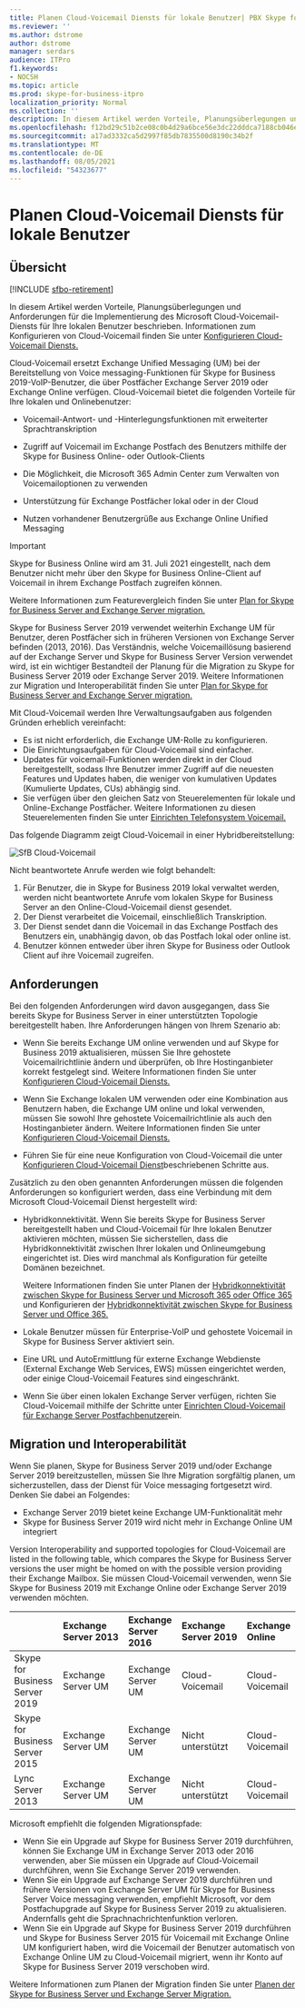```yaml
---
title: Planen Cloud-Voicemail Diensts für lokale Benutzer| PBX Skype for Business Server 2019
ms.reviewer: ''
ms.author: dstrome
author: dstrome
manager: serdars
audience: ITPro
f1.keywords:
- NOCSH
ms.topic: article
ms.prod: skype-for-business-itpro
localization_priority: Normal
ms.collection: ''
description: In diesem Artikel werden Vorteile, Planungsüberlegungen und Anforderungen für die Implementierung des Microsoft Cloud-Voicemail-Diensts beschrieben. Informationen zum Konfigurieren von Cloud-Voicemail finden Sie unter "Konfigurieren von Cloud-Voicemail".
ms.openlocfilehash: f12bd29c51b2ce08c0b4d29a6bce56e3dc22dddca7188cb046e59daaba7cf329
ms.sourcegitcommit: a17ad3332ca5d2997f85db7835500d8190c34b2f
ms.translationtype: MT
ms.contentlocale: de-DE
ms.lasthandoff: 08/05/2021
ms.locfileid: "54323677"
---
```

# <a name="plan-cloud-voicemail-service-for-on-premises-users"></a>Planen Cloud-Voicemail Diensts für lokale Benutzer

## <a name="overview"></a>Übersicht

[!INCLUDE [sfbo-retirement](../../Hub/includes/sfbo-retirement.md)]

In diesem Artikel werden Vorteile, Planungsüberlegungen und Anforderungen für die Implementierung des Microsoft Cloud-Voicemail-Diensts für Ihre lokalen Benutzer beschrieben. Informationen zum Konfigurieren von Cloud-Voicemail finden Sie unter [Konfigurieren Cloud-Voicemail Diensts.](configure-cloud-voicemail.md)

Cloud-Voicemail ersetzt Exchange Unified Messaging (UM) bei der Bereitstellung von Voice messaging-Funktionen für Skype for Business 2019-VoIP-Benutzer, die über Postfächer Exchange Server 2019 oder Exchange Online verfügen. Cloud-Voicemail bietet die folgenden Vorteile für Ihre lokalen und Onlinebenutzer:

- Voicemail-Antwort- und -Hinterlegungsfunktionen mit erweiterter Sprachtranskription

- Zugriff auf Voicemail im Exchange Postfach des Benutzers mithilfe der Skype for Business Online- oder Outlook-Clients

- Die Möglichkeit, die Microsoft 365 Admin Center zum Verwalten von Voicemailoptionen zu verwenden

- Unterstützung für Exchange Postfächer lokal oder in der Cloud

- Nutzen vorhandener Benutzergrüße aus Exchange Online Unified Messaging

> [!Important]
> Skype for Business Online wird am 31. Juli 2021 eingestellt, nach dem Benutzer nicht mehr über den Skype for Business Online-Client auf Voicemail in ihrem Exchange Postfach zugreifen können.

Weitere Informationen zum Featurevergleich finden Sie unter [Plan for Skype for Business Server and Exchange Server migration.](plan-um-migration.md)

Skype for Business Server 2019 verwendet weiterhin Exchange UM für Benutzer, deren Postfächer sich in früheren Versionen von Exchange Server befinden (2013, 2016).  Das Verständnis, welche Voicemaillösung basierend auf der Exchange Server und Skype for Business Server Version verwendet wird, ist ein wichtiger Bestandteil der Planung für die Migration zu Skype for Business Server 2019 oder Exchange Server 2019. Weitere Informationen zur Migration und Interoperabilität finden Sie unter [Plan for Skype for Business Server and Exchange Server migration.](plan-um-migration.md)

Mit Cloud-Voicemail werden Ihre Verwaltungsaufgaben aus folgenden Gründen erheblich vereinfacht:

- Es ist nicht erforderlich, die Exchange UM-Rolle zu konfigurieren.
- Die Einrichtungsaufgaben für Cloud-Voicemail sind einfacher.
- Updates für voicemail-Funktionen werden direkt in der Cloud bereitgestellt, sodass Ihre Benutzer immer Zugriff auf die neuesten Features und Updates haben, die weniger von kumulativen Updates (Kumulierte Updates, CUs) abhängig sind.
- Sie verfügen über den gleichen Satz von Steuerelementen für lokale und Online-Exchange Postfächer. Weitere Informationen zu diesen Steuerelementen finden Sie unter [Einrichten Telefonsystem Voicemail.](https://support.office.com/article/Set-up-Phone-System-voicemail-Admin-help-9c590873-b014-4df3-9e27-1bb97322a79d)

Das folgende Diagramm zeigt Cloud-Voicemail in einer Hybridbereitstellung:

![SfB Cloud-Voicemail](../../sfbserver2019/media/plan-cloud-voice-mail-server1.png)

Nicht beantwortete Anrufe werden wie folgt behandelt:  

1. Für Benutzer, die in Skype for Business 2019 lokal verwaltet werden, werden nicht beantwortete Anrufe vom lokalen Skype for Business Server an den Online-Cloud-Voicemail dienst gesendet.
2. Der Dienst verarbeitet die Voicemail, einschließlich Transkription.
3. Der Dienst sendet dann die Voicemail in das Exchange Postfach des Benutzers ein, unabhängig davon, ob das Postfach lokal oder online ist.  
4. Benutzer können entweder über ihren Skype for Business oder Outlook Client auf ihre Voicemail zugreifen.

## <a name="requirements"></a>Anforderungen

Bei den folgenden Anforderungen wird davon ausgegangen, dass Sie bereits Skype for Business Server in einer unterstützten Topologie bereitgestellt haben.  Ihre Anforderungen hängen von Ihrem Szenario ab:

- Wenn Sie bereits Exchange UM online verwenden und auf Skype for Business 2019 aktualisieren, müssen Sie Ihre gehostete Voicemailrichtlinie ändern und überprüfen, ob Ihre Hostinganbieter korrekt festgelegt sind. Weitere Informationen finden Sie unter [Konfigurieren Cloud-Voicemail Diensts.](configure-cloud-voicemail.md)

- Wenn Sie Exchange lokalen UM verwenden oder eine Kombination aus Benutzern haben, die Exchange UM online und lokal verwenden, müssen Sie sowohl Ihre gehostete Voicemailrichtlinie als auch den Hostinganbieter ändern.  Weitere Informationen finden Sie unter [Konfigurieren Cloud-Voicemail Diensts.](configure-cloud-voicemail.md)

- Führen Sie für eine neue Konfiguration von Cloud-Voicemail die unter [Konfigurieren Cloud-Voicemail Dienst](configure-cloud-voicemail.md)beschriebenen Schritte aus.

Zusätzlich zu den oben genannten Anforderungen müssen die folgenden Anforderungen so konfiguriert werden, dass eine Verbindung mit dem Microsoft Cloud-Voicemail Dienst hergestellt wird:

- Hybridkonnektivität. Wenn Sie bereits Skype for Business Server bereitgestellt haben und Cloud-Voicemail für Ihre lokalen Benutzer aktivieren möchten, müssen Sie sicherstellen, dass die Hybridkonnektivität zwischen Ihrer lokalen und Onlineumgebung eingerichtet ist. Dies wird manchmal als Konfiguration für geteilte Domänen bezeichnet.

   Weitere Informationen finden Sie unter Planen der [Hybridkonnektivität zwischen Skype for Business Server und Microsoft 365 oder Office 365](plan-hybrid-connectivity.md) und Konfigurieren der [Hybridkonnektivität zwischen Skype for Business Server und Office 365.](configure-hybrid-connectivity.md)

- Lokale Benutzer müssen für Enterprise-VoIP und gehostete Voicemail in Skype for Business Server aktiviert sein.

- Eine URL und AutoErmittlung für externe Exchange Webdienste (External Exchange Web Services, EWS) müssen eingerichtet werden, oder einige Cloud-Voicemail Features sind eingeschränkt.

- Wenn Sie über einen lokalen Exchange Server verfügen, richten Sie Cloud-Voicemail mithilfe der Schritte unter [Einrichten Cloud-Voicemail für Exchange Server Postfachbenutzer](/microsoftteams/set-up-phone-system-voicemail#set-up-cloud-voicemail-for-exchange-server-mailbox-users)ein.

## <a name="migration-and-interoperability"></a>Migration und Interoperabilität

Wenn Sie planen, Skype for Business Server 2019 und/oder Exchange Server 2019 bereitzustellen, müssen Sie Ihre Migration sorgfältig planen, um sicherzustellen, dass der Dienst für Voice messaging fortgesetzt wird. Denken Sie dabei an Folgendes:

- Exchange Server 2019 bietet keine Exchange UM-Funktionalität mehr
- Skype for Business Server 2019 wird nicht mehr in Exchange Online UM integriert

Version Interoperability and supported topologies for Cloud-Voicemail are listed in the following table, which compares the Skype for Business Server versions the user might be homed on with the possible version providing their Exchange Mailbox. Sie müssen Cloud-Voicemail verwenden, wenn Sie Skype for Business 2019 mit Exchange Online oder Exchange Server 2019 verwenden möchten.

| | Exchange Server 2013 | Exchange Server 2016 | Exchange Server 2019 | Exchange Online   |
|:---    |:--- |:--- |:--- |:---  |
| Skype for Business Server 2019 | Exchange Server UM | Exchange Server UM | Cloud-Voicemail | Cloud-Voicemail |
| Skype for Business Server 2015 | Exchange Server UM | Exchange Server UM | Nicht unterstützt | Cloud-Voicemail |
| Lync Server 2013 <br>  | Exchange Server UM | Exchange Server UM | Nicht unterstützt | Cloud-Voicemail |

Microsoft empfiehlt die folgenden Migrationspfade:

- Wenn Sie ein Upgrade auf Skype for Business Server 2019 durchführen, können Sie Exchange UM in Exchange Server 2013 oder 2016 verwenden, aber Sie müssen ein Upgrade auf Cloud-Voicemail durchführen, wenn Sie Exchange Server 2019 verwenden.
- Wenn Sie ein Upgrade auf Exchange Server 2019 durchführen und frühere Versionen von Exchange Server UM für Skype for Business Server Voice messaging verwenden, empfiehlt Microsoft, vor dem Postfachupgrade auf Skype for Business Server 2019 zu aktualisieren.  Andernfalls geht die Sprachnachrichtenfunktion verloren.
- Wenn Sie ein Upgrade auf Skype for Business Server 2019 durchführen und Skype for Business Server 2015 für Voicemail mit Exchange Online UM konfiguriert haben, wird die Voicemail der Benutzer automatisch von Exchange Online UM zu Cloud-Voicemail migriert, wenn ihr Konto auf Skype for Business Server 2019 verschoben wird. 

Weitere Informationen zum Planen der Migration finden Sie unter [Planen der Skype for Business Server und Exchange Server Migration.](plan-um-migration.md)